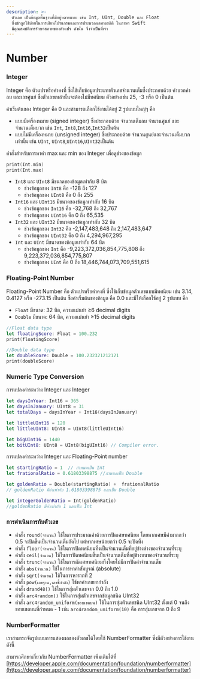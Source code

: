 ```yaml
---
description: >-
  ตัวเลข เป็นข้อมูลพื้นฐานที่มีอยู่หลายแบบ เช่น Int, UInt, Double และ Float
  ซึ่งมักถูกใช้บ่อยในการเขียนโปรแกรมและการประมวลผลทางสถิติ ในภาษา Swift
  มีคุณสมบัติการรักษาสภาพของตัวแปร ดังนั้น จึงจำเป็นที่เรา
---
```


# Number

### Integer

Integer คือ ตัวแปรหรือค่าคงที่ ซึ่งใช้เก็บข้อมูลประเภทตัวเลขจำนวนเต็มซึ่งประกอบด้วย ค่าบวกค่าลบ และเลขศูนย์ ซึ่งตัวเลขเหล่านั้นจะต้องไม่มีทศนิยม ตัวอย่างเช่น 25, -3 หรือ 0 เป็นต้น

ค่าเริ่มต้นของ Integer คือ 0 และสามารถเลือกใช้งานได้อยู่ 2 รูปแบบใหญ่ๆ คือ 

*  แบบมีเครื่องหมาย \(signed integer\) ซึ่งประกอบด้วย จำนวนเต็มลบ จำนวนศูนย์ และจำนวนเต็มบวก เช่น `Int`, `Int8`,`Int16`,`Int32`เป็นต้น
* แบบไม่มีเครื่องหมาย \(unsigned integer\) ซึ่งประกอบด้วย จำนวนศูนย์และจำนวนเต็มบวกเท่านั้น เช่น `UInt`, `UInt8`,`UInt16`,`UInt32`เป็นต้น

คำสั่งสำหรับการหาค่า max และ min ของ Integer เพื่อดูช่วงของข้อมูล

```swift
print(Int.min)
print(Int.max)
```

* `Int8` และ `UInt8` มีขนาดของข้อมูลเท่ากับ 8 บิต 
  * ช่วงข้อมูลของ `Int8` คือ -128 ถึง 127 
  * ช่วงข้อมูลของ `UInt8` คือ 0 ถึง 255 
* `Int16` และ `UInt16` มีขนาดของข้อมูลเท่ากับ 16 บิต 
  * ช่วงข้อมูลของ `Int16` คือ -32,768 ถึง 32,767 
  * ช่วงข้อมูลของ `UInt16` คือ 0 ถึง 65,535
* `Int32` และ `UInt32` มีขนาดของข้อมูลเท่ากับ 32 บิต 
  * ช่วงข้อมูลของ `Int32` คือ -2,147,483,648 ถึง 2,147,483,647 
  * ช่วงข้อมูลของ `UInt32` คือ 0 ถึง 4,294,967,295
* `Int` และ `UInt` มีขนาดของข้อมูลเท่ากับ 64 บิต 
  * ช่วงข้อมูลของ `Int` คือ  -9,223,372,036,854,775,808 ถึง 9,223,372,036,854,775,807 
  * ช่วงข้อมูลของ `UInt` คือ 0 ถึง 18,446,744,073,709,551,615

### Floating-Point Number

Floating-Point Number คือ ตัวแปรหรือค่าคงที่ ซึ่งใช้เก็บข้อมูลตัวเลขแบบมีทศนิยม เช่น 3.14,  0.4127 หรือ -273.15 เป็นต้น ซึ่งค่าเริ่มต้นของข้อมูล คือ 0.0 และมีให้เลือกใช้อยู่ 2 รูปแบบ คือ

* `Float` มีขนาด: 32 บิต, ความแม่นยำ ≥6 decimal digits
* `Double` มีขนาด: 64 บิต, ความแม่นยำ ≥15 decimal digits

```swift
//Float data type
let floatingScore: Float = 100.232
print(floatingScore)

//Double data type
let doubleScore: Double = 100.232321212121
print(doubleScore)
```

### Numeric Type Conversion

การแปลงค่าระหว่าง Integer และ Integer

```swift
let daysInYear: Int16 = 365
let daysInJanuary: UInt8 = 31
let totalDays = daysInYear + Int16(daysInJanuary)

let littleUInt16 = 120
let littleUInt8: UInt8 = UInt8(littleUInt16)

let bigUInt16 = 1440
let bitUInt8: UInt8 = UInt8(bigUInt16) // Compiler error.
```

การแปลงค่าระหว่าง Integer และ Floating-Point number

```swift
let startingRatio = 1  // กำหนดเป็น Int
let frationalRatio = 0.61803398875 //กำหนดเป็น Double

let goldenRatio = Double(startingRatio) +  frationalRatio
// goldenRatio มีค่าเท่ากับ 1.61803398875 และเป็น Double

let integerGoldenRatio = Int(goldenRatio)
//goldenRatio มีค่าเท่ากับ 1 และเป็น Int
```

### การดำเนินการกับตัวเลข

* คำสั่ง `round(จำนวน)` ใช้ในการประมาณค่าด้วยการปัดเศษทศนิยม โดยหากเศษมีค่ามากกว่า 0.5 จะปัดขึ้นเป็นจำนวนเต็มถัดไป แต่หากเศษน้อยกว่า 0.5 จะปัดทิ้ง
* คำสั่ง `floor(จำนวน)` ใช้ในการปัดทศนิยมทิ้งเป็นจำนวนเต็มที่อยู่ข้างล่างของจำนวนที่ระบุ
* คำสั่ง `ceil(จำนวน)` ใช้ในการปัดทศนิยมขึ้นเป็นจำนวนเต็มที่อยู่ข้างบนของจำนวนที่ระบุ
* คำสั่ง `trunc(จำนวน)` ใช้ในการตัดเศษทศนิยมทิ้งโดยไม่มีการปัดค่าจำนวนเต็ม
* คำสั่ง `abs(จำนวน)` ใช้ในการหาค่าสัมบูรณ์ \(absolute\)
* คำสั่ง `sqrt(จำนวน)` ใช้ในการหารากที่ 2
* คำสั่ง `pow(เลขฐาน,เลขชี้กำลัง)` ใช้หาค่าเลขยกกำลัง
* คำสั่ง `drand48()` ใช้ในการสุ่มตัวเลขจาก 0.0 ถึง 1.0
* คำสั่ง `arc4random()` ใช้ในการสุ่มตัวเลขจากข้อมูลชนิด UInt32
* คำสั่ง `arc4random_uniform(ขอบเขตบน)` ใช้ในการสุ่มตัวเลขชนิด UInt32 ตั้งแต่ 0 จนถึงขอบเขตบนที่กำหนด - 1 เช่น `arc4random_uniform(10)` คือ การสุ่มเลขจาก 0 ถึง 9

### NumberFormatter

เราสามารถจัดรูปแบบการแสดงผลของตัวเลขได้โดยใช้ NumberFormatter ซึ่งมีตัวอย่างการใช้งานดังนี้





สามารถศึกษาเกี่ยวกับ NumberFormatter เพิ่มเติมได้ที่ [https://developer.apple.com/documentation/foundation/numberformatter](https://developer.apple.com/documentation/foundation/numberformatter)

